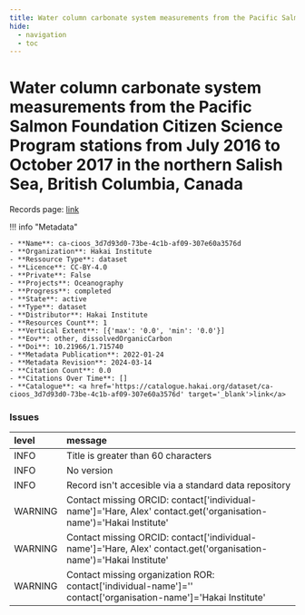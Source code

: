 ```yaml
---
title: Water column carbonate system measurements from the Pacific Salmon Foundation Citizen Science Program stations from July 2016 to October 2017 in the northern Salish Sea, British Columbia, Canada
hide:
  - navigation
  - toc
---
```


# Water column carbonate system measurements from the Pacific Salmon Foundation Citizen Science Program stations from July 2016 to October 2017 in the northern Salish Sea, British Columbia, Canada

Records page: <a href='https://catalogue.hakai.org/dataset/ca-cioos_3d7d93d0-73be-4c1b-af09-307e60a3576d' target='_blank'>link</a>

<div id='map'></div>

!!! info "Metadata"
    
    - **Name**: ca-cioos_3d7d93d0-73be-4c1b-af09-307e60a3576d 
    - **Organization**: Hakai Institute 
    - **Ressource Type**: dataset 
    - **Licence**: CC-BY-4.0 
    - **Private**: False 
    - **Projects**: Oceanography 
    - **Progress**: completed 
    - **State**: active 
    - **Type**: dataset 
    - **Distributor**: Hakai Institute 
    - **Resources Count**: 1 
    - **Vertical Extent**: [{'max': '0.0', 'min': '0.0'}] 
    - **Eov**: other, dissolvedOrganicCarbon 
    - **Doi**: 10.21966/1.715740 
    - **Metadata Publication**: 2022-01-24 
    - **Metadata Revision**: 2024-03-14 
    - **Citation Count**: 0.0 
    - **Citations Over Time**: [] 
    - **Catalogue**: <a href='https://catalogue.hakai.org/dataset/ca-cioos_3d7d93d0-73be-4c1b-af09-307e60a3576d' target='_blank'>link</a> 

### Issues

| level   | message                                                                                                           |
|:--------|:------------------------------------------------------------------------------------------------------------------|
| INFO    | Title is greater than 60 characters                                                                               |
| INFO    | No version                                                                                                        |
| INFO    | Record isn't accesible via a standard data repository                                                             |
| WARNING | Contact missing ORCID: contact['individual-name']='Hare, Alex' contact.get('organisation-name')='Hakai Institute' |
| WARNING | Contact missing ORCID: contact['individual-name']='Hare, Alex' contact.get('organisation-name')='Hakai Institute' |
| WARNING | Contact missing organization ROR:  contact['individual-name']='' contact['organisation-name']='Hakai Institute'   |

<script>
   document.addEventListener("DOMContentLoaded", function() {
    var map = L.map('map').setView([51.505, -125.09], 5);
    L.tileLayer('https://tile.openstreetmap.org/{z}/{x}/{y}.png', {
        maxZoom: 19,
        attribution: '&copy; <a href="http://www.openstreetmap.org/copyright">OpenStreetMap</a>'
    }).addTo(map);
    var geojsonFeature = {
        "type": "Feature",
        "properties": {
            "name" : "Water column carbonate system measurements from the Pacific Salmon Foundation Citizen Science Program stations from July 2016 to October 2017 in the northern Salish Sea, British Columbia, Canada"
        },
        "geometry": {'type': 'Polygon', 'coordinates': [[[-125.35968411, 49.4351949], [-124.37299598, 49.4351949], [-124.37299598, 50.10196506], [-125.35968411, 50.10196506], [-125.35968411, 49.4351949]]]}
    }
    L.geoJSON(geojsonFeature).addTo(map);
   })
</script>